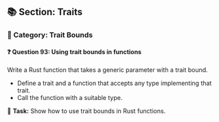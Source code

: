## 📚 Section: Traits  
### 🔹 Category: Trait Bounds  
#### ❓ Question 93: Using trait bounds in functions

Write a Rust function that takes a generic parameter with a trait bound.

- Define a trait and a function that accepts any type implementing that trait.
- Call the function with a suitable type.

🔧 **Task:** Show how to use trait bounds in Rust functions.
